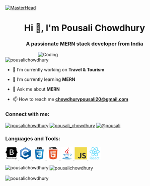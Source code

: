 [![MasterHead](https://www.daac.in/images/course/78838d57d1a7987f1183db17cb6c27f6793802489-mern.jpg)]()

<h1 align="center">Hi 👋, I'm Pousali Chowdhury</h1>
<h3 align="center">A passionate MERN stack developer from India</h3>
<img align="right" alt="Coding" width="400" src="https://startcoding.co.in/wp-content/uploads/2021/12/coding-for-kids.gif">

<p align="left"> <img src="https://komarev.com/ghpvc/?username=pousalichowdhury&label=Profile%20views&color=0e75b6&style=flat" alt="pousalichowdhury" /> </p>

- 🔭 I’m currently working on **Travel & Tourism**

- 🌱 I’m currently learning **MERN**

- 💬 Ask me about **MERN**

- 📫 How to reach me **chowdhurypousali20@gmail.com**

<h3 align="left">Connect with me:</h3>
<p align="left">
<a href="https://linkedin.com/in/pousalichowdhury" target="blank"><img align="center" src="https://raw.githubusercontent.com/rahuldkjain/github-profile-readme-generator/master/src/images/icons/Social/linked-in-alt.svg" alt="pousalichowdhury" height="30" width="40" /></a>
<a href="https://instagram.com/pousali_chowdhury" target="blank"><img align="center" src="https://raw.githubusercontent.com/rahuldkjain/github-profile-readme-generator/master/src/images/icons/Social/instagram.svg" alt="pousali_chowdhury" height="30" width="40" /></a>
<a href="https://www.hackerrank.com/profile/pousali" target="blank"><img align="center" src="https://raw.githubusercontent.com/rahuldkjain/github-profile-readme-generator/master/src/images/icons/Social/hackerrank.svg" alt="@pousali" height="30" width="40" /></a>
</p>

<h3 align="left">Languages and Tools:</h3>
<p align="left"> <a href="https://getbootstrap.com" target="_blank" rel="noreferrer"> <img src="https://raw.githubusercontent.com/devicons/devicon/master/icons/bootstrap/bootstrap-plain-wordmark.svg" alt="bootstrap" width="40" height="40"/> </a> <a href="https://www.cprogramming.com/" target="_blank" rel="noreferrer"> <img src="https://raw.githubusercontent.com/devicons/devicon/master/icons/c/c-original.svg" alt="c" width="40" height="40"/> </a> <a href="https://www.w3schools.com/css/" target="_blank" rel="noreferrer"> <img src="https://raw.githubusercontent.com/devicons/devicon/master/icons/css3/css3-original-wordmark.svg" alt="css3" width="40" height="40"/> </a> <a href="https://www.w3.org/html/" target="_blank" rel="noreferrer"> <img src="https://raw.githubusercontent.com/devicons/devicon/master/icons/html5/html5-original-wordmark.svg" alt="html5" width="40" height="40"/> </a> <a href="https://www.java.com" target="_blank" rel="noreferrer"> <img src="https://raw.githubusercontent.com/devicons/devicon/master/icons/java/java-original.svg" alt="java" width="40" height="40"/> </a> <a href="https://developer.mozilla.org/en-US/docs/Web/JavaScript" target="_blank" rel="noreferrer"> <img src="https://raw.githubusercontent.com/devicons/devicon/master/icons/javascript/javascript-original.svg" alt="javascript" width="40" height="40"/> </a> <a href="https://reactjs.org/" target="_blank" rel="noreferrer"> <img src="https://raw.githubusercontent.com/devicons/devicon/master/icons/react/react-original-wordmark.svg" alt="react" width="40" height="40"/> </a> </p>

<p><img align="left" src="https://github-readme-stats.vercel.app/api/top-langs?username=pousalichowdhury&show_icons=true&locale=en&layout=compact" alt="pousalichowdhury" /></p>

<p>&nbsp;<img align="center" src="https://github-readme-stats.vercel.app/api?username=pousalichowdhury&show_icons=true&locale=en" alt="pousalichowdhury" /></p>

<p><img align="center" src="https://github-readme-streak-stats.herokuapp.com/?user=pousalichowdhury&" alt="pousalichowdhury" /></p>
